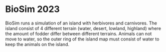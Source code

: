 # BioSim 2023

BioSim runs a simulation of an island with herbivores and carnivores. The island consist of 4 different terrain (water, desert, lowland, highland) where 
the amount of fodder differ between different terrains. Animals can not move to water, so the outer ring of the island map must consist of water to 
keep the animals on the island. 



